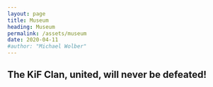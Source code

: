```yaml
---
layout: page
title: Museum
heading: Museum
permalink: /assets/museum
date: 2020-04-11
#author: "Michael Wolber"
---
```


## The KiF Clan, united, will never be defeated!
